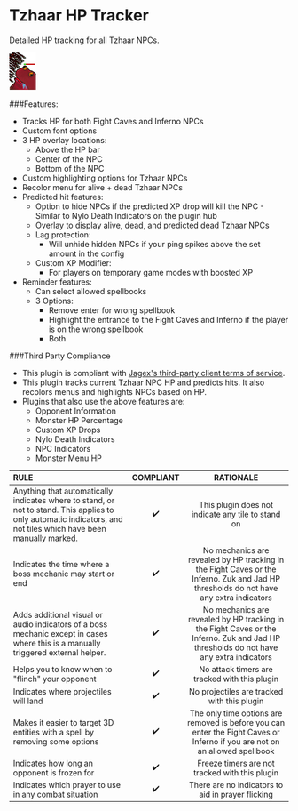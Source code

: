 # Tzhaar HP Tracker
Detailed HP tracking for all Tzhaar NPCs.

![image](icon.png)

###Features:
* Tracks HP for both Fight Caves and Inferno NPCs
* Custom font options
* 3 HP overlay locations:
  * Above the HP bar
  * Center of the NPC 
  * Bottom of the NPC
* Custom highlighting options for Tzhaar NPCs
* Recolor menu for alive + dead Tzhaar NPCs
* Predicted hit features:
  * Option to hide NPCs if the predicted XP drop will kill the NPC - Similar to Nylo Death Indicators on the plugin hub
  * Overlay to display alive, dead, and predicted dead Tzhaar NPCs
  * Lag protection:
    * Will unhide hidden NPCs if your ping spikes above the set amount in the config
  * Custom XP Modifier:
    * For players on temporary game modes with boosted XP
* Reminder features:
  * Can select allowed spellbooks
  * 3 Options:
    * Remove enter for wrong spellbook
    * Highlight the entrance to the Fight Caves and Inferno if the player is on the wrong spellbook
    * Both

###Third Party Compliance
* This plugin is compliant with [Jagex's third-party client terms of service](https://secure.runescape.com/m=news/third-party-client-guidelines?oldschool=1).
* This plugin tracks current Tzhaar NPC HP and predicts hits. It also recolors menus and highlights NPCs based on HP. 
* Plugins that also use the above features are: 
  * Opponent Information 
  * Monster HP Percentage 
  * Custom XP Drops 
  * Nylo Death Indicators
  * NPC Indicators
  * Monster Menu HP
  
| RULE | COMPLIANT | RATIONALE |
| :------ | :------: | :------: |
| Anything that automatically indicates where to stand, or not to stand. This applies to only automatic indicators, and not tiles which have been manually marked. |  ✔️ | This plugin does not indicate any tile to stand on |
| Indicates the time where a boss mechanic may start or end |  ✔️| No mechanics are revealed by HP tracking in the Fight Caves or the Inferno. Zuk and Jad HP thresholds do not have any extra indicators |
| Adds additional visual or audio indicators of a boss mechanic except in cases where this is a manually triggered external helper. |  ✔️| No mechanics are revealed by HP tracking in the Fight Caves or the Inferno. Zuk and Jad HP thresholds do not have any extra indicators |
| Helps you to know when to "flinch" your opponent |  ✔️| No attack timers are tracked with this plugin |
| Indicates where projectiles will land |  ✔️| No projectiles are tracked with this plugin |
| Makes it easier to target 3D entities with a spell by removing some options |  ✔️| The only time options are removed is before you can enter the Fight Caves or Inferno if you are not on an allowed spellbook |
| Indicates how long an opponent is frozen for |  ✔️| Freeze timers are not tracked with this plugin |
| Indicates which prayer to use in any combat situation |  ✔️| There are no indicators to aid in prayer flicking |